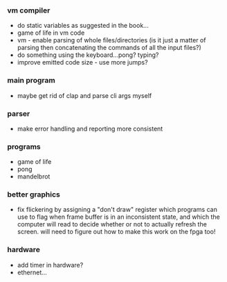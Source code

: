 ### vm compiler

- do static variables as suggested in the book...
- game of life in vm code
- vm - enable parsing of whole files/directories (is it just a matter of parsing then concatenating the commands of all the input files?)
- do something using the keyboard...pong? typing?
- improve emitted code size - use more jumps?

### main program

- maybe get rid of clap and parse cli args myself

### parser

- make error handling and reporting more consistent

### programs

- game of life
- pong
- mandelbrot

### better graphics

- fix flickering by assigning a "don't draw" register which programs can use to flag when frame buffer is in an inconsistent state, and which the computer will read to decide whether or not to actually refresh the screen. will need to figure out how to make this work on the fpga too!

### hardware

- add timer in hardware?
- ethernet...
